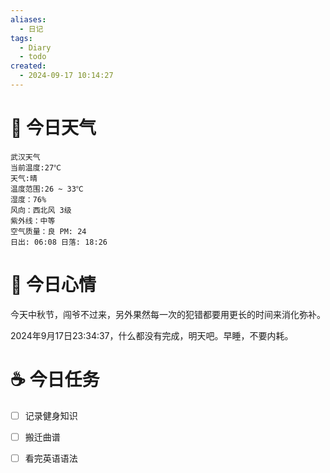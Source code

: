 ```yaml
---
aliases:
  - 日记
tags:
  - Diary
  - todo
created:
  - 2024-09-17 10:14:27
---
```

# 🌅 今日天气

``` 
武汉天气
当前温度:27℃
天气:晴
温度范围:26 ~ 33℃
湿度：76%
风向：西北风 3级
紫外线：中等
空气质量：良 PM: 24
日出: 06:08 日落: 18:26
```

# 🍋 今日心情

今天中秋节，闯爷不过来，另外果然每一次的犯错都要用更长的时间来消化弥补。

2024年9月17日23:34:37，什么都没有完成，明天吧。早睡，不要内耗。

# ☕ 今日任务

- [ ] 记录健身知识
- [ ] 搬迁曲谱
- [ ] 看完英语语法




